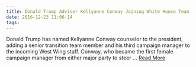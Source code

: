 ```yaml
---
title: Donald Trump Adviser Kellyanne Conway Joining White House Team
date: 2016-12-23 11:06:14
tags:
---
```

Donald Trump has named Kellyanne Conway counselor to the president, adding a senior transition team member and his third campaign manager to the incoming West Wing staff. Conway, who became the first female campaign manager from either major party to steer ...
[Read More](http://abcnews.go.com/Politics/donald-trump-adviser-kellyanne-conway-joining-white-house/story?id=44342861)